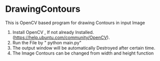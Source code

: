# DrawingContours
This is OpenCV based program for drawing Contours in input Image
1. Install OpenCV , If not already Installed. (https://help.ubuntu.com/community/OpenCV).
2. Run the File by " python main.py"
3. The output window will be automatically Destroyed after certain time.
4. The Image Contours can be changed from width and height function
